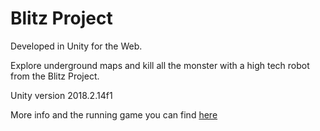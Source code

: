# Blitz Project

Developed in Unity for the Web.

Explore underground maps and kill all the monster with a high tech robot from the Blitz Project.

Unity version 2018.2.14f1

More info and the running game you can find [here](https://larissastorck.itch.io/blitz-project)
